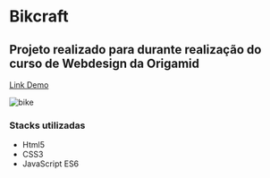 # Bikcraft

<h2>Projeto realizado para durante realização do curso de Webdesign da Origamid</h2>

<a href="https://brunotbx.github.io/site_bikcraft/contato.html">Link Demo</a>

![bike](https://user-images.githubusercontent.com/68288940/160907300-fb4f0820-88c4-4a5e-9e38-1f0311778bdf.png)



<h3>Stacks utilizadas</h3>

<ul>
  <li>Html5</li>
  <li>CSS3</li>
  <li>JavaScript ES6</li>
</ul>

